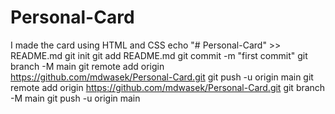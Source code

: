 # Personal-Card
I made the card using HTML and CSS
echo "# Personal-Card" >> README.md
git init
git add README.md
git commit -m "first commit"
git branch -M main
git remote add origin https://github.com/mdwasek/Personal-Card.git
git push -u origin main
git remote add origin https://github.com/mdwasek/Personal-Card.git
git branch -M main
git push -u origin main
